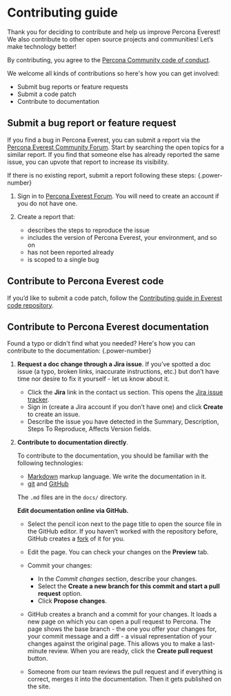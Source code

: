 # Contributing guide

Thank you for deciding to contribute and help us improve Percona Everest! We also contribute to other open source projects and communities! Let’s make technology better!

By contributing, you agree to the [Percona Community code of conduct](https://percona.community/contribute/coc/).

We welcome all kinds of contributions so here's how you can get involved:

- Submit bug reports or feature requests
- Submit a code patch
- Contribute to documentation


## Submit a bug report or feature request

If you find a bug in Percona Everest, you can submit a report via the [Percona  Everest Community Forum](https://forums.percona.com). 
Start by searching the open topics for a similar report. If you find that someone else has already reported the same issue, you can upvote that report to increase its visibility.

If there is no existing report, submit a report following these steps:
{.power-number}

1. Sign in to [Percona Everest Forum](https://forums.percona.com). You will need to create an account if you do not have one.

2. Create a report that:      
      *  describes the steps to reproduce the issue
      *  includes the version of Percona Everest, your environment, and so on
      *  has not been reported already 
      *  is scoped to a single bug

## Contribute to Percona Everest code

If you’d like to submit a code patch, follow the [Contributing guide in Everest code repository](https://github.com/percona/everest/blob/main/CONTRIBUTING.md).

## Contribute to Percona Everest documentation

Found a typo or didn't find what you needed? Here's how you can contribute to the documentation:
{.power-number}

1. **Request a doc change through a Jira issue**. If you’ve spotted a doc issue (a typo, broken links, inaccurate instructions, etc.) but don’t have time nor desire to fix it yourself - let us know about it.

	- Click the **Jira** link in the contact us section. This opens the [Jira issue tracker](https://perconadev.atlassian.net/jira/software/c/projects/EVEREST/boards/65).
	- Sign in (create a Jira account if you don’t have one) and click **Create** to create an issue.
	- Describe the issue you have detected in the Summary, Description, Steps To Reproduce, Affects Version fields.

2. **Contribute to documentation directly**. 

    To contribute to the documentation, you should be familiar with the following technologies:

    * [Markdown](https://www.markdownguide.org/getting-started/) markup language. We write the documentation in it.
    * [git](https://git-scm.com/) and [GitHub](https://guides.github.com/activities/hello-world/)

    The `.md` files are in the `docs/` directory. 

    **Edit documentation online via GitHub.**
    
    * Select the pencil icon next to the page title to open the source file in the GitHub editor. If you haven’t worked with the repository before, GitHub creates a [fork](https://docs.github.com/en/github/getting-started-with-github/fork-a-repo) of it for you.

    * Edit the page. You can check your changes on the **Preview** tab.

    * Commit your changes:

	     * In the *Commit changes* section, describe your changes.
	     * Select the **Create a new branch for this commit and start a pull request** option.
	     * Click **Propose changes**.

    * GitHub creates a branch and a commit for your changes. It loads a new page on which you can open a pull request to Percona. The page shows the base branch - the one you offer your changes for, your commit message and a diff - a visual representation of your changes against the original page. This allows you to make a last-minute review. When you are ready, click the **Create pull request** button.
    
    * Someone from our team reviews the pull request and if everything is correct, merges it into the documentation. Then it gets published on the site.


